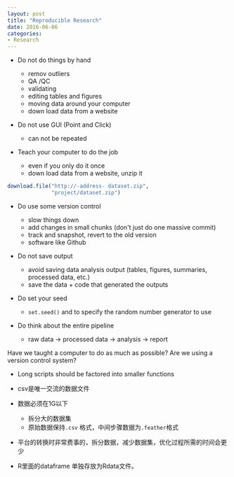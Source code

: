 ```yaml
---
layout: post
title: "Reproducible Research"
date: 2016-06-06
categories:
- Research
---
```



- Do not do things by hand 
     + remov outliers
     + QA /QC 
     + validating 
     + editing tables and figures
     + moving data around your computer 
     + down load data from a website 


- Do not use GUI (Point and Click) 
     + can not be repeated


- Teach your computer to do the job
     + even if you only do it once
     + down load data from a website, unzip it 


```r
download.file("http://-address- dataset.zip", 
              "project/dataset.zip") 
```


- Do use some version control
     + slow things down
     + add changes in small chunks (don't just do one massive commit)
     + track and snapshot, revert to the old version 
     + software like Github 


- Do not save output 
     + avoid saving data analysis output (tables, figures, summaries, processed data, etc.) 
     + save the data + code that generated the outputs


- Do set your seed 
     + `set.seed()` and to specify the random number generator to use 


- Do think about the entire pipeline 
     + raw data -> processed data -> analysis -> report 


Have we taught a computer to do as much as possible? 
Are we using a version control system? 

- Long scripts should be factored
into smaller functions

- csv是唯一交流的数据文件  

- 数据必须在1G以下   
    + 拆分大的数据集 
    + 原始数据保持`.csv` 格式，中间步骤数据为`.feather`格式
    
- 平台的转换时非常费事的，拆分数据，减少数据集，优化过程所需的时间会更少

- R里面的dataframe 单独存放为Rdata文件。
